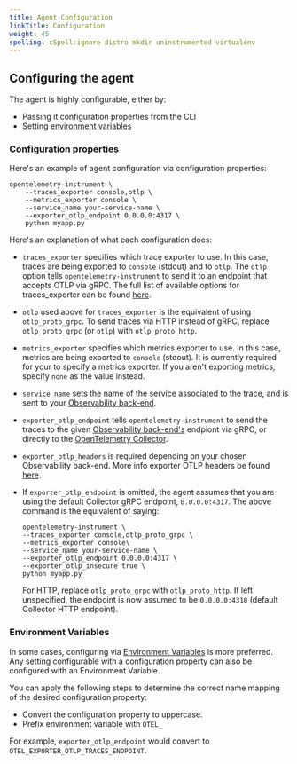 ```yaml
---
title: Agent Configuration
linkTitle: Configuration
weight: 45
spelling: cSpell:ignore distro mkdir uninstrumented virtualenv
---
```


## Configuring the agent

The agent is highly configurable, either by:

- Passing it configuration properties from the CLI
- Setting
  [environment variables](https://github.com/open-telemetry/opentelemetry-specification/blob/main/specification/sdk-environment-variables.md)

### Configuration properties

Here's an example of agent configuration via configuration properties:

```console
opentelemetry-instrument \
    --traces_exporter console,otlp \
    --metrics_exporter console \
    --service_name your-service-name \
    --exporter_otlp_endpoint 0.0.0.0:4317 \
    python myapp.py
```

Here's an explanation of what each configuration does:

- `traces_exporter` specifies which trace exporter to use. In this case, traces
  are being exported to `console` (stdout) and to `otlp`. The `otlp` option
  tells `opentelemetry-instrument` to send it to an endpoint that accepts OTLP
  via gRPC. The full list of available options for traces_exporter can be found
  [here](https://github.com/open-telemetry/opentelemetry-python-contrib/tree/main/opentelemetry-instrumentation).
- `otlp` used above for `traces_exporter` is the equivalent of using
  `otlp_proto_grpc`. To send traces via HTTP instead of gRPC, replace
  `otlp_proto_grpc` (or `otlp`) with `otlp_proto_http`.
- `metrics_exporter` specifies which metrics exporter to use. In this case,
  metrics are being exported to `console` (stdout). It is currently required for
  your to specify a metrics exporter. If you aren't exporting metrics, specify
  `none` as the value instead.
- `service_name` sets the name of the service associated to the trace, and is
  sent to your [Observability back-end](/ecosystem/vendors/).
- `exporter_otlp_endpoint` tells `opentelemetry-instrument` to send the traces
  to the given [Observability back-end's](/ecosystem/vendors/) endpiont via
  gRPC, or directly to the [OpenTelemetry Collector](/docs/collector/).
- `exporter_otlp_headers` is required depending on your chosen Observability
  back-end. More info exporter OTLP headers be found
  [here](/docs/concepts/sdk-configuration/otlp-exporter-configuration/#otel_exporter_otlp_headers).
- If `exporter_otlp_endpoint` is omitted, the agent assumes that you are using
  the default Collector gRPC endpoint, `0.0.0.0:4317`. The above command is the
  equivalent of saying:

  ```console
  opentelemetry-instrument \
  --traces_exporter console,otlp_proto_grpc \
  --metrics_exporter console\
  --service_name your-service-name \
  --exporter_otlp_endpoint 0.0.0.0:4317 \
  --exporter_otlp_insecure true \
  python myapp.py
  ```

  For HTTP, replace `otlp_proto_grpc` with `otlp_proto_http`. If left
  unspecified, the endpoint is now assumed to be `0.0.0.0:4318` (default
  Collector HTTP endpoint).

### Environment Variables

In some cases, configuring via
[Environment Variables](/docs/concepts/sdk-configuration/) is more preferred.
Any setting configurable with a configuration property can also be configured
with an Environment Variable.

You can apply the following steps to determine the correct name mapping of the
desired configuration property:

- Convert the configuration property to uppercase.
- Prefix environment variable with `OTEL_`

For example, `exporter_otlp_endpoint` would convert to
`OTEL_EXPORTER_OTLP_TRACES_ENDPOINT`.
